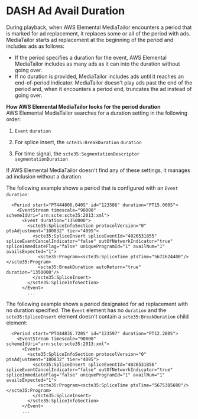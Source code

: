 # DASH Ad Avail Duration<a name="dash-ad-avail-duration"></a>

During playback, when AWS Elemental MediaTailor encounters a period that is marked for ad replacement, it replaces some or all of the period with ads\. MediaTailor starts ad replacement at the beginning of the period and includes ads as follows: 
+ If the period specifies a duration for the event, AWS Elemental MediaTailor includes as many ads as it can into the duration without going over\. 
+ If no duration is provided, MediaTailor includes ads until it reaches an end\-of\-period indicator\. MediaTailor doesn't play ads past the end of the period and, when it encounters a period end, truncates the ad instead of going over\. 

**How AWS Elemental MediaTailor looks for the period duration**  
AWS Elemental MediaTailor searches for a duration setting in the following order: 

1. `Event` `duration`

1. For splice insert, the `scte35:BreakDuration` `duration`

1. For time signal, the `scte35:SegmentationDescriptor` `segmentationDuration`

If AWS Elemental MediaTailor doesn't find any of these settings, it manages ad inclusion without a duration\. 

The following example shows a period that is configured with an `Event` `duration`:

```
  <Period start="PT444806.040S" id="123586" duration="PT15.000S">
    <EventStream timescale="90000" schemeIdUri="urn:scte:scte35:2013:xml">
      <Event duration="1350000">
        <scte35:SpliceInfoSection protocolVersion="0" ptsAdjustment="180832" tier="4095">
          <scte35:SpliceInsert spliceEventId="4026531855" spliceEventCancelIndicator="false" outOfNetworkIndicator="true" spliceImmediateFlag="false" uniqueProgramId="1" availNum="1" availsExpected="1">
            <scte35:Program><scte35:SpliceTime ptsTime="5672624400"/></scte35:Program>
            <scte35:BreakDuration autoReturn="true" duration="1350000"/>
          </scte35:SpliceInsert>
        </scte35:SpliceInfoSection>
      </Event>
        ...
```

The following example shows a period designated for ad replacement with no duration specified\. The `Event` element has no `duration` and the `scte35:SpliceInsert` element doesn't contain a `scte35:BreakDuration` child element:

```
  <Period start="PT444836.720S" id="123597" duration="PT12.280S">
    <EventStream timescale="90000" schemeIdUri="urn:scte:scte35:2013:xml">
      <Event>
        <scte35:SpliceInfoSection protocolVersion="0" ptsAdjustment="180832" tier="4095">
          <scte35:SpliceInsert spliceEventId="4026531856" spliceEventCancelIndicator="false" outOfNetworkIndicator="true" spliceImmediateFlag="false" uniqueProgramId="1" availNum="1" availsExpected="1">
            <scte35:Program><scte35:SpliceTime ptsTime="5675385600"/></scte35:Program>
          </scte35:SpliceInsert>
        </scte35:SpliceInfoSection>
      </Event>
      ...
```